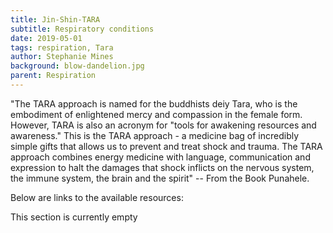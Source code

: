 ```yaml
---
title: Jin-Shin-TARA
subtitle: Respiratory conditions
date: 2019-05-01
tags: respiration, Tara
author: Stephanie Mines
background: blow-dandelion.jpg
parent: Respiration
---
```


"The TARA approach is named for the buddhists deiy Tara, who is the embodiment of enlightened mercy and compassion in the female form. However, TARA is also an acronym for "tools for awakening resources and awareness." This is the TARA approach - a medicine bag of incredibly simple gifts that allows us to prevent and treat shock and trauma. The TARA approach combines energy medicine with language, communication and expression to halt the damages that shock inflicts on the nervous system, the immune system, the brain and the spirit" -- From the Book Punahele.

Below are links to the available resources:

This section is currently empty
